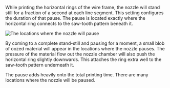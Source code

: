 While printing the horizontal rings of the wire frame, the nozzle will stand still for a fraction of a second at each line segment. This setting configures the duration of that pause. The pause is located exactly where the horizontal ring connects to the saw-tooth pattern beneath it.

![The locations where the nozzle will pause](images/wireframe_flat_delay.svg)

By coming to a complete stand-still and pausing for a moment, a small blob of oozed material will appear in the locations where the nozzle pauses. The pressure of the material flow out the nozzle chamber will also push the horizontal ring slightly downwards. This attaches the ring extra well to the saw-tooth pattern underneath it.

The pause adds heavily onto the total printing time. There are many locations where the nozzle will be paused.
